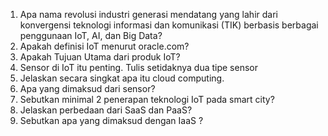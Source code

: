 1. Apa nama revolusi industri generasi mendatang yang lahir dari konvergensi teknologi informasi dan komunikasi (TIK) berbasis berbagai penggunaan IoT, AI, dan Big Data?
2. Apakah definisi IoT menurut oracle.com?
3. Apakah Tujuan Utama dari produk IoT?
4. Sensor di IoT itu penting. Tulis setidaknya dua tipe sensor
5. Jelaskan secara singkat apa itu cloud computing.
6. Apa yang dimaksud dari sensor?
7. Sebutkan minimal 2 penerapan teknologi IoT pada smart city?
8. Jelaskan perbedaan dari SaaS dan PaaS?
9. Sebutkan apa yang dimaksud dengan IaaS ?
